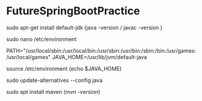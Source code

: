 # FutureSpringBootPractice

sudo apt-get install default-jdk 
(java -version / javac -version )

sudo nano /etc/environment 

PATH="/usr/local/sbin:/usr/local/bin:/usr/sbin:/usr/bin:/sbin:/bin:/usr/games:/usr/local/games" 
JAVA_HOME=/usr/lib/jvm/default-java 

source /etc/environment
(echo $JAVA_HOME)

sudo update-alternatives --config java

sudo apt install maven (mvn -version)
